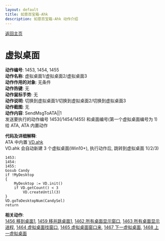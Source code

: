 ```yaml
---
layout: default
title: 如意百宝箱-Ahk
description: 如意百宝箱-Ahk 动作介绍
---
```

<link rel="stylesheet" href="../actions/css/atom-one-light.min.css">
<script src="../actions/js/highlight.min.js"></script>
<script>hljs.highlightAll();</script>

[返回主页](../index.md)

# [](#header-2) 虚拟桌面

**动作编号**: 1453, 1454, 1455  
**动作名称**: 虚拟桌面1/虚拟桌面2/虚拟桌面3  
**动作作用的对象**: 无条件  
**动作热键**: 无  
**动作鼠标手势**: 无  
**动作说明**: 切换到虚拟桌面1/切换到虚拟桌面2/切换到虚拟桌面3  
**动作截图**: 无  
**动作内容**: SendMsgToATA||1  
发送要执行的动作编号 1453(/1454/1455) 和桌面编号(第一个虚拟桌面编号为 1) 给 ATA, ATA 内置动作  

**代码及详细解释**:  
ATA 中内置 [VD.ahk](https://github.com/FuPeiJiang/VD.ahk)  
VD.ahk 会自动新建 3 个虚拟桌面(Win10+), 执行动作后, 跳转到虚拟桌面 1(/2/3)  

```Autohotkey
1453:
1454:
1455:
Gosub Candy
if !MyDesktop
{
	MyDesktop := VD.init()
	if VD.getCount() < 3
		VD.createUntil(3)
}
VD.goToDesktopNum(CandySel)
return
```

**相关动作**:  
[1456 移到桌面1](1456.md), [1459 移并跳桌面1](1459.md), [1462 所有桌面显示窗口](1462.md), [1463 所有桌面显示进程](1463.md), [1464 虚拟桌面找窗口](1464.md), [1465 虚拟桌面窗口来](1465.md), [1467 下一虚拟桌面](1467.md), [1468 上一虚拟桌面](1468.md)